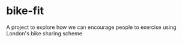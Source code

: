 # bike-fit
A project to explore how we can encourage people to exercise using London's bike sharing scheme
